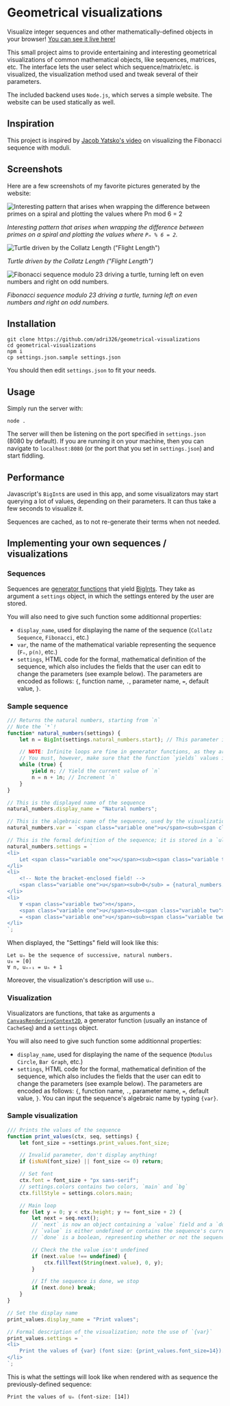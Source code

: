 # Geometrical visualizations

Visualize integer sequences and other mathematically-defined objects in your browser!
[You can see it live here!](http://shadamethyst.xyz:8420/)

This small project aims to provide entertaining and interesting geometrical visualizations of common mathematical objects, like sequences, matrices, etc.
The interface lets the user select which sequence/matrix/etc. is visualized, the visualization method used and tweak several of their parameters.

The included backend uses `Node.js`, which serves a simple website.
The website can be used statically as well.

## Inspiration

This project is inspired by [Jacob Yatsko's video](https://www.youtube.com/watch?v=o1eLKODSCqw) on visualizing the Fibonacci sequence with moduli.

## Screenshots

Here are a few screenshots of my favorite pictures generated by the website:

![Interesting pattern that arises when wrapping the difference between primes on a spiral and plotting the values where Pn mod 6 = 2](./pictures/screenshot-dprimes-mod6-eq-2.png)

*Interesting pattern that arises when wrapping the difference between primes on a spiral and plotting the values where `Pₙ % 6 = 2`.*

![Turtle driven by the Collatz Length ("Flight Length")](./pictures/collatz-turtle-1350x700.png)

*Turtle driven by the Collatz Length ("Flight Length")*

![Fibonacci sequence modulo 23 driving a turtle, turning left on even numbers and right on odd numbers.](./pictures/fibonacci-turtle_mod2-256x256.png)

*Fibonacci sequence modulo 23 driving a turtle, turning left on even numbers and right on odd numbers.*

## Installation

```
git clone https://github.com/adri326/geometrical-visualizations
cd geometrical-visualizations
npm i
cp settings.json.sample settings.json
```

You should then edit `settings.json` to fit your needs.

## Usage

Simply run the server with:

```
node .
```

The server will then be listening on the port specified in `settings.json` (8080 by default).
If you are running it on your machine, then you can navigate to `localhost:8080` (or the port that you set in `settings.json`) and start fiddling.

## Performance

Javascript's `BigInt`s are used in this app, and some visualizators may start querying a lot of values, depending on their parameters.
It can thus take a few seconds to visualize it.

Sequences are cached, as to not re-generate their terms when not needed.

## Implementing your own sequences / visualizations

### Sequences

Sequences are [generator functions](https://developer.mozilla.org/en-US/docs/Web/JavaScript/Reference/Statements/function*) that yield [BigInts](https://developer.mozilla.org/en-us/docs/Web/JavaScript/Reference/Global_Objects/BigInt).
They take as argument a `settings` object, in which the settings entered by the user are stored.

You will also need to give such function some additionnal properties:
- `display_name`, used for displaying the name of the sequence (`Collatz Sequence`, `Fibonacci`, etc.)
- `var`, the name of the mathematical variable representing the sequence (`Fₙ`, `p(n)`, etc.)
- `settings`, HTML code for the formal, mathematical definition of the sequence, which also includes the fields that the user can edit to change the parameters (see example below).
  The parameters are encoded as follows: `{`, function name, `.`, parameter name, `=`, default value, `}`.

### Sample sequence

```js
/// Returns the natural numbers, starting from `n`
// Note the `*`!
function* natural_numbers(settings) {
    let n = BigInt(settings.natural_numbers.start); // This parameter is defined below in the `settings` field

    // NOTE: Infinite loops are fine in generator functions, as they are interrupted between each call to `next()`
    // You must, however, make sure that the function `yields` values in a timely fashion
    while (true) {
        yield n; // Yield the current value of `n`
        n = n + 1n; // Increment `n`
    }
}

// This is the displayed name of the sequence
natural_numbers.display_name = "Natural numbers";

// This is the algebraic name of the sequence, used by the visualization's description
natural_numbers.var = `<span class="variable one">u</span><sub><span class="variable two">n</span></sub>`;

// This is the formal definition of the sequence; it is stored in a `ul`, so you should enclose each line with `<li>` `</li>`
natural_numbers.settings = `
<li>
    Let <span class="variable one">u</span><sub><span class="variable two">n</span></sub> be the sequence of successive, natural numbers.
</li>
<li>
    <!-- Note the bracket-enclosed field! -->
    <span class="variable one">u</span><sub>0</sub> = {natural_numbers.start=0}
</li>
<li>
    ∀ <span class="variable two">n</span>,
    <span class="variable one">u</span><sub><span class="variable two">n</span> + 1</sub>
    = <span class="variable one">u</span><sub><span class="variable two">n</span></sub> + 1
</li>
`;
```

When displayed, the "Settings" field will look like this:

```
Let uₙ be the sequence of successive, natural numbers.
u₀ = [0]
∀ n, uₙ₊₁ = uₙ + 1
```

Moreover, the visualization's description will use `uₙ`.

### Visualization

Visualizators are functions, that take as arguments a [`CanvasRenderingContext2D`](https://developer.mozilla.org/en-US/docs/Web/API/CanvasRenderingContext2D), a generator function (usually an instance of `CacheSeq`) and a `settings` object.

You will also need to give such function some additionnal properties:
- `display_name`, used for displaying the name of the sequence (`Modulus Circle`, `Bar Graph`, etc.)
- `settings`, HTML code for the formal, mathematical definition of the sequence, which also includes the fields that the user can edit to change the parameters (see example below).
  The parameters are encoded as follows: `{`, function name, `.`, parameter name, `=`, default value, `}`.
  You can input the sequence's algebraic name by typing `{var}`.

### Sample visualization

```js
/// Prints the values of the sequence
function print_values(ctx, seq, settings) {
    let font_size = +settings.print_values.font_size;

    // Invalid parameter, don't display anything!
    if (isNaN(font_size) || font_size <= 0) return;

    // Set font
    ctx.font = font_size + "px sans-serif";
    // settings.colors contains two colors, `main` and `bg`
    ctx.fillStyle = settings.colors.main;

    // Main loop
    for (let y = 0; y < ctx.height; y += font_size + 2) {
        let next = seq.next();
        // `next` is now an object containing a `value` field and a `done` field
        // `value` is either undefined or contains the sequence's current value
        // `done` is a boolean, representing whether or not the sequence is finished

        // Check the the value isn't undefined
        if (next.value !== undefined) {
            ctx.fillText(String(next.value), 0, y);
        }

        // If the sequence is done, we stop
        if (next.done) break;
    }
}

// Set the display name
print_values.display_name = "Print values";

// Formal description of the visualization; note the use of `{var}`
print_values.settings = `
<li>
    Print the values of {var} (font size: {print_values.font_size=14}).
</li>
`;
```

This is what the settings will look like when rendered with as sequence the previously-defined sequence:

```
Print the values of uₙ (font-size: [14])
```
